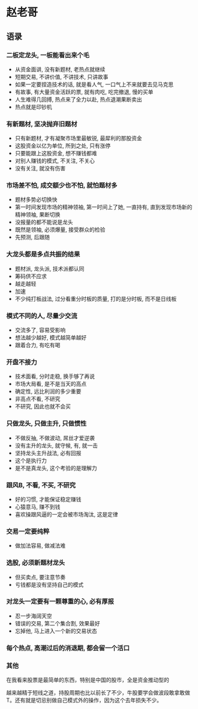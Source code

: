# 赵老哥

## 语录

### 二板定龙头, 一板能看出来个毛

+ 从资金面讲, 没有新题材, 老热点就继续
+ 短期交易, 不讲价值, 不讲技术, 只讲故事
+ 如果一定要捏造技术的话, 就是看人气, 一口气上不来就要去见马克思
+ 有故事, 有大量资金活跃的票, 就有肉吃, 吃完撤退, 慢的买单
+ 人生难得几回搏, 热点来了全力以赴, 热点退潮果断卖出
+ 热点就是印钞机

### 有新题材, 坚决抛弃旧题材

+ 只有新题材, 才有凝聚市场里最敏锐, 最犀利的那股资金
+ 这股资金以亿为单位, 所到之处, 只有涨停
+ 只要能跟上这股资金, 想不赚钱都难
+ 对别人赚钱的模式, 不关注, 不关心
+ 没有关注, 就没有伤害

### 市场差不怕, 成交额少也不怕, 就怕题材多

+ 题材多势必切换快
+ 第一时间发现市场的精神领袖, 第一时间上了她, 一直持有, 直到发现市场新的精神领袖, 果断切换
+ 没报量的都不能说是龙头
+ 既然是领袖, 必须爆量, 接受群众的检验
+ 先预测, 后跟随

### 大龙头都是多点共振的结果

+ 题材派, 龙头派, 技术派都认同
+ 筹码供不应求
+ 越走越轻
+ 加速
+ 不少纯打板战法, 过分看重分时板的质量, 打的是分时板, 而不是日线板

### 模式不同的人, 尽量少交流

+ 交流多了, 容易受影响
+ 想法越少越好, 模式越简单越好
+ 跟着合力, 有吃有喝

### 开盘不接力

+ 技术面看, 分时走稳, 换手够了再说
+ 市场大局看, 是不是当天的高点
+ 确定性, 远比利润的多少重要
+ 非高点不看, 不研究
+ 不研究, 因此也就不会买

### 只做龙头, 只做主升, 只做惯性

+ 不做反抽, 不做波动, 屌丝才爱逆袭
+ 没有主升的龙头, 就守候, 有, 就一击
+ 坚持龙头主升战法, 必有回报
+ 这个是执行力
+ 是不是真龙头, 这个考验的是理解力

### 跟风B, 不看, 不买, 不研究

+ 好的习惯, 才能保证稳定赚钱
+ 心猿意马, 赚不到钱
+ 喜欢操跟风逼的一定会被市场淘汰, 这是定律

### 交易一定要纯粹

+ 做加法容易, 做减法难

### 选股, 必须新题材龙头

+ 但买卖点, 要注意节奏
+ 亏钱都是没有坚持自己的模式

### 对龙头一定要有一颗尊重的心, 必有厚报

+ 忍一步海阔天空
+ 错误的交易, 第二个集合割, 效果最好
+ 忘掉他, 马上进入一个新的交易状态

### 每个热点, 高潮过后的消退期, 都会留一个活口

### 其他

在我看来股票是最简单的东西，特别是中国的股市，全是资金推动型的

越来越精于短线之道，持股周期也比以前长了不少，牛股要学会做波段敢拿敢做T。还有就是切忌别做自己模式外的操作，因为这个去年损失不少。
